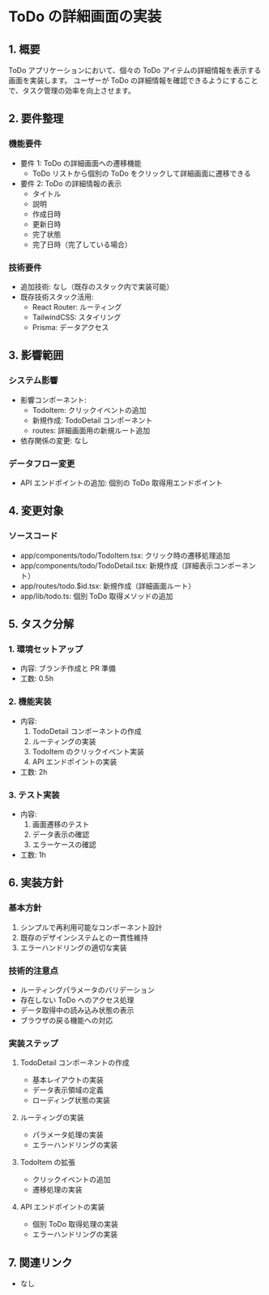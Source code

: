 # ToDo の詳細画面の実装

## 1. 概要

ToDo アプリケーションにおいて、個々の ToDo アイテムの詳細情報を表示する画面を実装します。
ユーザーが ToDo の詳細情報を確認できるようにすることで、タスク管理の効率を向上させます。

## 2. 要件整理

### 機能要件

- 要件 1: ToDo の詳細画面への遷移機能
  - ToDo リストから個別の ToDo をクリックして詳細画面に遷移できる
- 要件 2: ToDo の詳細情報の表示
  - タイトル
  - 説明
  - 作成日時
  - 更新日時
  - 完了状態
  - 完了日時（完了している場合）

### 技術要件

- 追加技術: なし（既存のスタック内で実装可能）
- 既存技術スタック活用:
  - React Router: ルーティング
  - TailwindCSS: スタイリング
  - Prisma: データアクセス

## 3. 影響範囲

### システム影響

- 影響コンポーネント:
  - TodoItem: クリックイベントの追加
  - 新規作成: TodoDetail コンポーネント
  - routes: 詳細画面用の新規ルート追加
- 依存関係の変更: なし

### データフロー変更

- API エンドポイントの追加: 個別の ToDo 取得用エンドポイント

## 4. 変更対象

### ソースコード

- app/components/todo/TodoItem.tsx: クリック時の遷移処理追加
- app/components/todo/TodoDetail.tsx: 新規作成（詳細表示コンポーネント）
- app/routes/todo.$id.tsx: 新規作成（詳細画面ルート）
- app/lib/todo.ts: 個別 ToDo 取得メソッドの追加

## 5. タスク分解

### 1. 環境セットアップ

- 内容: ブランチ作成と PR 準備
- 工数: 0.5h

### 2. 機能実装

- 内容:
  1. TodoDetail コンポーネントの作成
  2. ルーティングの実装
  3. TodoItem のクリックイベント実装
  4. API エンドポイントの実装
- 工数: 2h

### 3. テスト実装

- 内容:
  1. 画面遷移のテスト
  2. データ表示の確認
  3. エラーケースの確認
- 工数: 1h

## 6. 実装方針

### 基本方針

1. シンプルで再利用可能なコンポーネント設計
2. 既存のデザインシステムとの一貫性維持
3. エラーハンドリングの適切な実装

### 技術的注意点

- ルーティングパラメータのバリデーション
- 存在しない ToDo へのアクセス処理
- データ取得中の読み込み状態の表示
- ブラウザの戻る機能への対応

### 実装ステップ

1. TodoDetail コンポーネントの作成

   - 基本レイアウトの実装
   - データ表示領域の定義
   - ローディング状態の実装

2. ルーティングの実装

   - パラメータ処理の実装
   - エラーハンドリングの実装

3. TodoItem の拡張

   - クリックイベントの追加
   - 遷移処理の実装

4. API エンドポイントの実装
   - 個別 ToDo 取得処理の実装
   - エラーハンドリングの実装

## 7. 関連リンク

- なし

